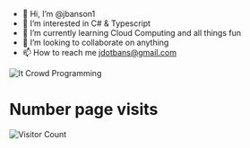 - 👋 Hi, I’m @jbanson1
- 👀 I’m interested in C# & Typescript
- 🌱 I’m currently learning Cloud Computing and all things fun
- 💞️ I’m looking to collaborate on anything
- 📫 How to reach me jdotbans@gmail.com

![It Crowd Programming](https://media.giphy.com/media/1C8bHHJturSx2/source.gif)

# Number page visits
![Visitor Count](https://profile-counter.glitch.me/jbanson1/count.svg)

<!---
jbanson1/jbanson1 is a ✨ special ✨ repository because its `README.md` (this file) appears on your GitHub profile.
You can click the Preview link to take a look at your changes.
--->

